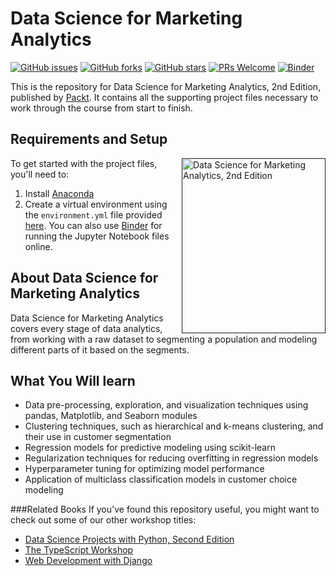 # Data Science for Marketing Analytics

[![GitHub issues](https://img.shields.io/github/issues/PacktPublishing/Data-Science-for-Marketing-Analytics-Second-Edition)](https://github.com/PacktPublishing/Data-Science-for-Marketing-Analytics-Second-Edition/issues)
[![GitHub forks](https://img.shields.io/github/forks/PacktPublishing/Data-Science-for-Marketing-Analytics-Second-Edition)](https://github.com/PacktPublishing/Data-Science-for-Marketing-Analytics-Second-Edition/network)
[![GitHub stars](https://img.shields.io/github/stars/PacktPublishing/Data-Science-for-Marketing-Analytics-Second-Edition)](https://github.com/PacktPublishing/Data-Science-for-Marketing-Analytics-Second-Edition/stargazers)
[![PRs Welcome](https://img.shields.io/badge/PRs-welcome-brightgreen.svg)](https://github.com/PacktPublishing/Data-Science-for-Marketing-Analytics-Second-Edition/pulls)
[![Binder](https://mybinder.org/badge_logo.svg)](https://mybinder.org/v2/gh/PacktPublishing/The-Data-Science-for-Marketing-Analytics-Workshop/master)

This is the repository for Data Science for Marketing Analytics, 2nd Edition, published by [Packt](https://www.packtpub.com/?utm_source=github). It contains all the supporting project files necessary to work through the course from start to finish.

## Requirements and Setup
<a href=""><img src="https://static.packt-cdn.com/products/9781800560475/cover/smaller" alt="Data Science for Marketing Analytics, 2nd Edition" height="280px" width="230px" align="right" this.target="_blank"></a>

To get started with the project files, you'll need to:
1. Install [Anaconda](https://www.anaconda.com/distribution/)
2. Create a virtual environment using the `environment.yml` file provided [here](https://raw.githubusercontent.com/PacktPublishing/Data-Science-for-Marketing-Analytics-Second-Edition/master/environment.yml). You can also use [Binder](https://mybinder.org/v2/gh/PacktPublishing/The-Data-Science-for-Marketing-Analytics-Workshop/master) for running the Jupyter Notebook files online.


## About Data Science for Marketing Analytics

Data Science for Marketing Analytics covers every stage of data analytics, from working with a raw dataset to segmenting a population and modeling different parts of it based on the segments.

## What You Will learn
* Data pre-processing, exploration, and visualization techniques using pandas, Matplotlib, and Seaborn modules
* Clustering techniques, such as hierarchical and k-means clustering, and their use in customer segmentation
* Regression models for predictive modeling using scikit-learn
* Regularization techniques for reducing overfitting in regression models
* Hyperparameter tuning for optimizing model performance
* Application of multiclass classification models in customer choice modeling

###Related Books
If you've found this repository useful, you might want to check out some of our other workshop titles:
* [Data Science Projects with Python, Second Edition](https://www.amazon.com/Data-Science-Projects-Python-approach/dp/1800564481/ref=sr_1_2?dchild=1&keywords=data+science+projects+packt&qid=1630496866&sr=8-2)
* [The TypeScript Workshop](https://www.amazon.com/TypeScript-Workshop-practical-confident-programming-ebook/dp/B093Y29GW3/ref=sr_1_1?dchild=1&keywords=TypeScript+workshop+packt&qid=1630497009&sr=8-1)
* [Web Development with Django](https://www.amazon.com/Web-Development-Django-applications-Python-based-ebook/dp/B08MB85B8Z/ref=sr_1_2?dchild=1&keywords=web+development+with+django+packet&qid=1630497072&sr=8-2)

